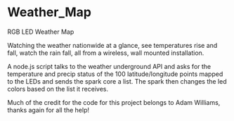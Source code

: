 # Weather_Map
RGB LED Weather Map

Watching the weather nationwide at a glance, see temperatures rise and fall, watch the rain fall, all from a wireless, wall mounted installation.

A node.js script talks to the weather underground API and asks for the temperature and precip status of the 100 latitude/longitude points mapped to the LEDs and sends the spark core a list. The spark then changes the led colors based on the list it receives.

Much of the credit for the code for this project belongs to Adam Williams, thanks again for all the help!
